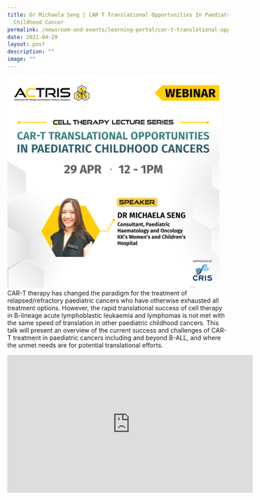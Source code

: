 ```yaml
---
title: Dr Michaela Seng | CAR T Translational Opportunities In Paediatric
  Childhood Cancer
permalink: /newsroom-and-events/learning-portal/car-t-translational-opportunities-in-paediatric-childhood/
date: 2021-04-29
layout: post
description: ""
image: ""
---
```

<div style="margin-right: 20px; float: left;">
    <img src="/images/Learning%20Portal/2021/square.png" style="width:500px">
</div>

CAR-T therapy has changed the paradigm for the treatment of relapsed/refractory paediatric cancers who have otherwise exhausted all treatment options. However, the rapid translational success of cell therapy in B-lineage acute lymphoblastic leukaemia and lymphomas is not met with the same speed of translation in other paediatric childhood cancers. This talk will present an overview of the current success and challenges of CAR-T treatment in paediatric cancers including and beyond B-ALL, and where the unmet needs are for potential translational efforts.


<iframe allowfullscreen="" allow="accelerometer; autoplay; clipboard-write; encrypted-media; gyroscope; picture-in-picture; web-share" frameborder="0" title="YouTube video player" src="https://www.youtube.com/embed/J9p5vnTh2PU?si=6wgZkLaMxt5sVlm1" height="315" width="560"></iframe>